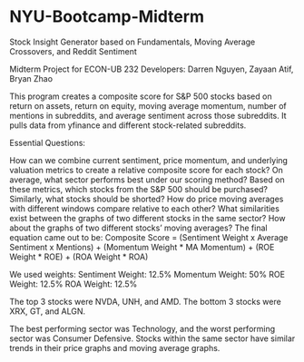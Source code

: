 # NYU-Bootcamp-Midterm
Stock Insight Generator based on Fundamentals, Moving Average Crossovers, and Reddit Sentiment

Midterm Project for ECON-UB 232 Developers: Darren Nguyen, Zayaan Atif, Bryan Zhao

This program creates a composite score for S&P 500 stocks based on return on assets, return on equity, moving average momentum, number of mentions in subreddits, and average sentiment across those subreddits. It pulls data from yfinance and different stock-related subreddits.

Essential Questions:

How can we combine current sentiment, price momentum, and underlying valuation metrics to create a relative composite score for each stock?
On average, what sector performs best under our scoring method?
Based on these metrics, which stocks from the S&P 500 should be purchased?
Similarly, what stocks should be shorted?
How do price moving averages with different windows compare relative to each other?
What similarities exist between the graphs of two different stocks in the same sector? How about the graphs of two different stocks’ moving averages?
The final equation came out to be: Composite Score = (Sentiment Weight x Average Sentiment x Mentions) + (Momentum Weight * MA Momentum) + (ROE Weight * ROE) + (ROA Weight * ROA)

We used weights: Sentiment Weight: 12.5% Momentum Weight: 50% ROE Weight: 12.5% ROA Weight: 12.5%

The top 3 stocks were NVDA, UNH, and AMD. The bottom 3 stocks were XRX, GT, and ALGN.

The best performing sector was Technology, and the worst performing sector was Consumer Defensive. Stocks within the same sector have similar trends in their price graphs and moving average graphs.
